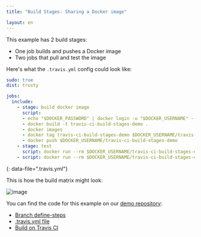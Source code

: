 ```yaml
---
title: "Build Stages: Sharing a Docker image"

layout: en
---
```


This example has 2 build stages:

* One job builds and pushes a Docker image
* Two jobs that pull and test the image

Here's what the `.travis.yml` config could look like:

```yaml
sudo: true
dist: trusty

jobs:
  include:
    - stage: build docker image
      script:
      - echo "$DOCKER_PASSWORD" | docker login -u "$DOCKER_USERNAME" --password-stdin
      - docker build -t travis-ci-build-stages-demo .
      - docker images
      - docker tag travis-ci-build-stages-demo $DOCKER_USERNAME/travis-ci-build-stages-demo
      - docker push $DOCKER_USERNAME/travis-ci-build-stages-demo
    - stage: test
      script: docker run --rm $DOCKER_USERNAME/travis-ci-build-stages-demo cat hello.txt
    - script: docker run --rm $DOCKER_USERNAME/travis-ci-build-stages-demo cat hello.txt
```
{: data-file=".travis.yml"}

This is how the build matrix might look:

![image](https://cloud.githubusercontent.com/assets/2208/25949325/71c2de58-3657-11e7-84d6-8eebd9661ba3.png)

You can find the code for this example on our [demo repository](https://github.com/travis-ci/build-stages-demo):

* [Branch define-steps](https://github.com/travis-ci/build-stages-demo/tree/share-docker-image/)
* [.travis.yml file](https://github.com/travis-ci/build-stages-demo/blob/share-docker-image/.travis.yml)
* [Build on Travis CI](https://travis-ci.org/travis-ci/build-stages-demo/builds/231145680)
